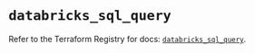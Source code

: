 # `databricks_sql_query`

Refer to the Terraform Registry for docs: [`databricks_sql_query`](https://registry.terraform.io/providers/databricks/databricks/1.60.0/docs/resources/sql_query).

